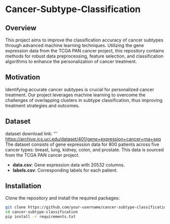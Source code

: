 # Cancer-Subtype-Classification
## Overview
This project aims to improve the classification accuracy of cancer subtypes through advanced machine learning techniques. Utilizing the gene expression data from the TCGA PAN cancer project, this repository contains methods for robust data preprocessing, feature selection, and classification algorithms to enhance the personalization of cancer treatment.

## Motivation
Identifying accurate cancer subtypes is crucial for personalized cancer treatment. Our project leverages machine learning to overcome the challenges of overlapping clusters in subtype classification, thus improving treatment strategies and outcomes.

## Dataset
dataset download link:
'''
https://archive.ics.uci.edu/dataset/401/gene+expression+cancer+rna+seq
The dataset consists of gene expression data for 800 patients across five cancer types: breast, lung, kidney, colon, and prostate. This data is sourced from the TCGA PAN cancer project.

- **data.csv**: Gene expression data with 20532 columns.
- **labels.csv**: Corresponding labels for each patient.

## Installation
Clone the repository and install the required packages:

```bash
git clone https://github.com/your-username/cancer-subtype-classification.git
cd cancer-subtype-classification
pip install -r requirements.txt
